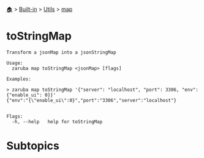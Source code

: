 <!--startTocHeader-->
[🏠](../../../README.md) > [Built-in](../../README.md) > [Utils](../README.md) > [map](README.md)
# toStringMap
<!--endTocHeader-->

```
Transform a jsonMap into a jsonStringMap

Usage:
  zaruba map toStringMap <jsonMap> [flags]

Examples:

> zaruba map toStringMap '{"server": "localhost", "port": 3306, "env": {"enable_ui": 0}}'
{"env":"{\"enable_ui\":0}","port":"3306","server":"localhost"}


Flags:
  -h, --help   help for toStringMap

```

# Subtopics
<!--startTocSubtopic-->
<!--endTocSubtopic-->
